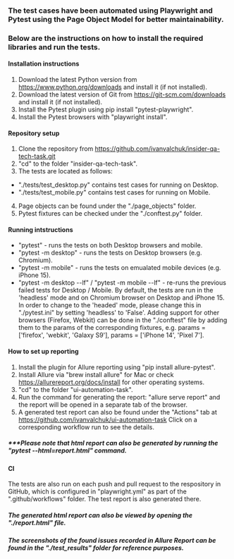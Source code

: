 ### The test cases have been automated using Playwright and Pytest using the Page Object Model for better maintainability.
### Below are the instructions on how to install the required libraries and run the tests.

#### Installation instructions
1. Download the latest Python version from https://www.python.org/downloads and install it (if not installed).
2. Download the latest version of Git from https://git-scm.com/downloads and install it (if not installed).
3. Install the Pytest plugin using pip install "pytest-playwright".
4. Install the Pytest browsers with "playwright install".

#### Repository setup
1. Clone the repository from https://github.com/ivanvalchuk/insider-qa-tech-task.git
2. "cd" to the folder "insider-qa-tech-task".
3. The tests are located as follows:
- "./tests/test_desktop.py" contains test cases for running on Desktop.
- "./tests/test_mobile.py" contains test cases for running on Mobile.
4. Page objects can be found under the "./page_objects" folder.
5. Pytest fixtures can be checked under the "./conftest.py" folder.

#### Running intstructions
- "pytest" - runs the tests on both Desktop browsers and mobile.
- "pytest -m desktop" - runs the tests on Desktop browsers (e.g. Chromium).
- "pytest -m mobile" - runs the tests on emualated mobile devices (e.g. iPhone 15).
- "pytest -m desktop --lf" / "pytest -m mobile --lf" - re-runs the previous failed tests for Desktop / Mobile.
By default, the tests are run in the 'headless' mode and on Chromium browser on Desktop and iPhone 15. In order to change to the 'headed'  mode, please change this in "./pytest.ini" by setting 'headless' to 'False'. Adding support for other browsers (Firefox, Webkit)
can be done in the "./conftest" file by adding them to the params of the corresponding fixtures, e.g. params = ['firefox', 'webkit', 'Galaxy S9'], params = ['iPhone 14', 'Pixel 7'].

#### How to set up reporting
1. Install the plugin for Allure reporting using "pip install allure-pytest".
2. Install Allure via "brew install allure" for Mac or check https://allurereport.org/docs/install for other operating systems.
3. "cd" to the folder "ui-automation-task".
4. Run the command for generating the report: "allure serve report" and the report will be opened in a separate tab of the browser.
5. A generated test report can also be found under the "Actions" tab at https://github.com/ivanvalchuk/ui-automation-task 
   Click on a corresponding workflow run to see the details. 

##### ***Please note that html report can also be generated by running the "pytest --html=report.html" command.

#### CI
The tests are also run on each push and pull request to the respository in GitHub, which is configured in "playwright.yml" as part of the ".github/workflows" folder. The test report is also generated there.

##### The generated html report can also be viewed by opening the "./report.html" file.
##### The screenshots of the found issues recorded in Allure Report can be found in the "./test_results" folder for reference purposes.
